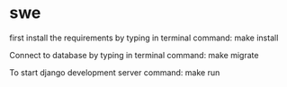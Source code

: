 # swe
first install the requirements by typing in terminal
    command: make install
    
Connect to database by typing in terminal
    command: make migrate

To start django development server
    command: make run 
